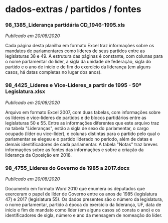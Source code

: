 # dados-extras / partidos / fontes

### 98_1385_Liderança partidária CD_1946-1995.xls
_Publicado em 20/08/2020_

Cada página desta planilha em formato Excel traz informações sobre os mandatos de parlamentares como líderes de seus partidos entre as legislaturas 38 e 49. A estrutura das páginas é constante, com colunas para o nome parlamentar do líder, a sigla da unidade de federação, sigla do partido e o ano de início e de fim do exercício da liderança (em alguns casos, há datas completas no lugar dos anos).

### 98_4425_Líderes e Vice-Líderes_a partir de 1995 - 50ª Legislatura.xlsx
_Publicado em 20/08/2020_

Arquivo em formato Excel 2007, com duas tabelas, com informações sobre os líderes e vice-líderes de partidos e de blocos partidários entre as legislaturas 50 e 55. Entre as informações diferentes que este arquivo traz na tabela "Lideranças", estão a sigla de sexo do parlamentar, o cargo ocupado (líder ou vice-líder), e colunas distintas para o partido pelo qual o parlamentar se elegeu e o partido liderado no período, além de datas e demais identificadores de cada parlamentar. A tabela "Notas" traz breves informações sobre as fontes das informações e sobre a criação da liderança da Oposição em 2018.

### 98_4755_Líderes do Governo de 1985 a 2017.docx
_Publicado em 20/08/2020_

Documento em formato Word 2010 que enumera os deputados que exerceram o papel de líder de Governo entre os anos de 1985 (legislatura 47) e 2017 (legislatura 55). Os dados presentes são o número da legislatura, o nome parlamentar, partido à época do exercício da liderança, UF, data de início e fim do mandato como líder (em alguns casos só consta o ano) e os identificadores de sigla, número e ano da mensagem de nomeação do líder.